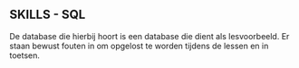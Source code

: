 ## SKILLS - SQL 

De database die hierbij hoort is een database die dient als lesvoorbeeld. Er staan bewust fouten in om opgelost te worden tijdens de lessen en in toetsen.

